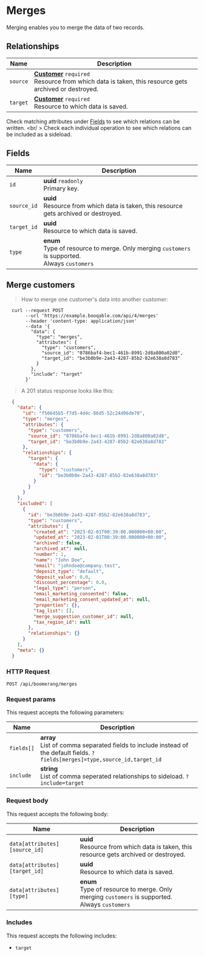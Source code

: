 # Merges

Merging enables you to merge the data of two records.

## Relationships
Name | Description
-- | --
`source` | **[Customer](#customers)** `required`<br>Resource from which data is taken, this resource gets archived or destroyed. 
`target` | **[Customer](#customers)** `required`<br>Resource to which data is saved. 


Check matching attributes under [Fields](#merges-fields) to see which relations can be written.
<br/ >
Check each individual operation to see which relations can be included as a sideload.
## Fields

 Name | Description
-- | --
`id` | **uuid** `readonly`<br>Primary key.
`source_id` | **uuid** <br>Resource from which data is taken, this resource gets archived or destroyed. 
`target_id` | **uuid** <br>Resource to which data is saved. 
`type` | **enum** <br>Type of resource to merge. Only merging `customers` is supported.<br> Always `customers`


## Merge customers


> How to merge one customer's data into another customer:

```shell
  curl --request POST
       --url 'https://example.booqable.com/api/4/merges'
       --header 'content-type: application/json'
       --data '{
         "data": {
           "type": "merges",
           "attributes": {
             "type": "customers",
             "source_id": "0786baf4-bec1-461b-8991-2d8a800a02d8",
             "target_id": "be3b0b9e-2a43-4287-85b2-82e638a8d783"
           }
         },
         "include": "target"
       }'
```

> A 201 status response looks like this:

```json
  {
    "data": {
      "id": "f56645b5-f7d5-4d4c-86d5-52c24d06de70",
      "type": "merges",
      "attributes": {
        "type": "customers",
        "source_id": "0786baf4-bec1-461b-8991-2d8a800a02d8",
        "target_id": "be3b0b9e-2a43-4287-85b2-82e638a8d783"
      },
      "relationships": {
        "target": {
          "data": {
            "type": "customers",
            "id": "be3b0b9e-2a43-4287-85b2-82e638a8d783"
          }
        }
      }
    },
    "included": [
      {
        "id": "be3b0b9e-2a43-4287-85b2-82e638a8d783",
        "type": "customers",
        "attributes": {
          "created_at": "2023-02-01T00:39:00.000000+00:00",
          "updated_at": "2023-02-01T00:39:00.000000+00:00",
          "archived": false,
          "archived_at": null,
          "number": 1,
          "name": "John Doe",
          "email": "johndoe@company.test",
          "deposit_type": "default",
          "deposit_value": 0.0,
          "discount_percentage": 0.0,
          "legal_type": "person",
          "email_marketing_consented": false,
          "email_marketing_consent_updated_at": null,
          "properties": {},
          "tag_list": [],
          "merge_suggestion_customer_id": null,
          "tax_region_id": null
        },
        "relationships": {}
      }
    ],
    "meta": {}
  }
```

### HTTP Request

`POST /api/boomerang/merges`

### Request params

This request accepts the following parameters:

Name | Description
-- | --
`fields[]` | **array** <br>List of comma separated fields to include instead of the default fields. `?fields[merges]=type,source_id,target_id`
`include` | **string** <br>List of comma seperated relationships to sideload. `?include=target`


### Request body

This request accepts the following body:

Name | Description
-- | --
`data[attributes][source_id]` | **uuid** <br>Resource from which data is taken, this resource gets archived or destroyed. 
`data[attributes][target_id]` | **uuid** <br>Resource to which data is saved. 
`data[attributes][type]` | **enum** <br>Type of resource to merge. Only merging `customers` is supported.<br> Always `customers`


### Includes

This request accepts the following includes:

<ul>
  <li><code>target</code></li>
</ul>


